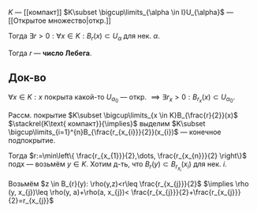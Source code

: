 $K$ — [[компакт]]
$K\subset \bigcup\limits_{\alpha \in I}U_{\alpha}$ — [[Открытое множество|откр.]]

Тогда $\exists r>0: \forall x \in K:B_{r}(x)\subset U_{\alpha}$ для нек. $\alpha$. 

Тогда $r$ — **число Лебега**.
## Док-во

$\forall x \in K: x$ покрыта какой-то $U_{\alpha_{0}}$ — откр. $\implies \exists r_{x}>0: B_{r_{x}}(x)\subset U_{\alpha_{0}}$.

Рассм. покрытие $K\subset \bigcup\limits_{x \in K}B_{\frac{r}{2}}(x)$ $\stackrel{K\text{ компакт}}{\implies}$ выделим $K\subset \bigcup\limits_{i=1}^{n}B_{\frac{r_{x_{i}}}{2}}(x_{i})$ — конечное подпокрытие.

Тогда $r:=\min\left\{  \frac{r_{x_{1}}}{2},\dots, \frac{r_{x_{n}}}{2}  \right\}$ подх — возьмём $y \in K$. Хотим д-ть, что $B_{r}(y)\subset B_{r_{x_{i}}}(x_{i})$ для нек. $i$.

Возьмём $z \in B_{r}(y): \rho(y,z)<r\leq \frac{r_{x_{j}}}{2}$ $\implies \rho (y, x_{j})\leq \rho(y, a)+\rho(a, x_{j})< \frac{r_{x_{j}}}{2}+\frac{r_{x_{j}}}{2}=r_{x_{j}}$